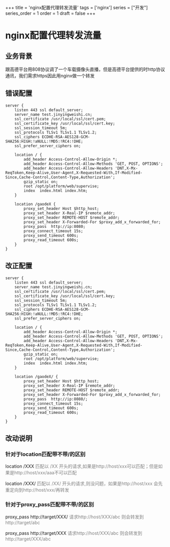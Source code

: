 +++
title = 'nginx配置代理转发流量'
tags = ['nginx']
series = ["开发"]
series_order = 1
order = 1
draft = false
+++
# nginx配置代理转发流量
## 业务背景
跟高德平台用808协议调了一个车载摄像头直播，但是高德平台提供的时http协议通讯，我们需求https因此用nginx做一个转发


## 错误配置
```properties
server {
    listen 443 ssl default_server;
    server_name test.jinyingweishi.cn;
    ssl_certificate /usr/local/ssl/cert.pem;
    ssl_certificate_key /usr/local/ssl/cert.key;
    ssl_session_timeout 5m;
    ssl_protocols TLSv1 TLSv1.1 TLSv1.2;
    ssl_ciphers ECDHE-RSA-AES128-GCM-SHA256:HIGH:!aNULL:!MD5:!RC4:!DHE;
    ssl_prefer_server_ciphers on;

    location / {
        add_header Access-Control-Allow-Origin *;
        add_header Access-Control-Allow-Methods 'GET, POST, OPTIONS';
        add_header Access-Control-Allow-Headers 'DNT,X-Mx-ReqToken,Keep-Alive,User-Agent,X-Requested-With,If-Modified-Since,Cache-Control,Content-Type,Authorization';
        gzip_static on;
        root /opt/platform/web/supervise;
        index  index.html index.htm;
    }

    location /gaodeX {
        proxy_set_header Host $http_host;
        proxy_set_header X-Real-IP $remote_addr;
        proxy_set_header REMOTE-HOST $remote_addr;
        proxy_set_header X-Forwarded-For $proxy_add_x_forwarded_for;
        proxy_pass  http://ip:8080;
        proxy_connect_timeout 15s;
        proxy_send_timeout 600s;
        proxy_read_timeout 600s;
    }
}
```

## 改正配置
```properties
server {
    listen 443 ssl default_server;
    server_name test.jinyingweishi.cn;
    ssl_certificate /usr/local/ssl/cert.pem;
    ssl_certificate_key /usr/local/ssl/cert.key;
    ssl_session_timeout 5m;
    ssl_protocols TLSv1 TLSv1.1 TLSv1.2;
    ssl_ciphers ECDHE-RSA-AES128-GCM-SHA256:HIGH:!aNULL:!MD5:!RC4:!DHE;
    ssl_prefer_server_ciphers on;

    location / {
        add_header Access-Control-Allow-Origin *;
        add_header Access-Control-Allow-Methods 'GET, POST, OPTIONS';
        add_header Access-Control-Allow-Headers 'DNT,X-Mx-ReqToken,Keep-Alive,User-Agent,X-Requested-With,If-Modified-Since,Cache-Control,Content-Type,Authorization';
        gzip_static on;
        root /opt/platform/web/supervise;
        index  index.html index.htm;
    }

    location /gaodeX/ {
        proxy_set_header Host $http_host;
        proxy_set_header X-Real-IP $remote_addr;
        proxy_set_header REMOTE-HOST $remote_addr;
        proxy_set_header X-Forwarded-For $proxy_add_x_forwarded_for;
        proxy_pass  http://ip:8080/;
        proxy_connect_timeout 15s;
        proxy_send_timeout 600s;
        proxy_read_timeout 600s;
    }
}
```

## 改动说明

### 针对于location匹配带不带/的区别

location /XXX <font color=grey>匹配以 /XX 开头的请求,如果是http://host/xxx可以匹配；但是如果是http://host/xxx/aaa不可以匹配</font>

location /XXX/ <font color=grey>匹配以 /XX/ 开头的请求,则没问题，如果是http://host/xxx 会先重定向到http://host/xxx/再转发</font>

### 针对于proxy_pass匹配带不带/的区别

proxy_pass http://target/XXX/ <font color=grey> 请求http://host/XXX/abc 则会转发到http://target/abc</font> 

proxy_pass http://target/XXX <font color=grey> 请求http://host/XXX/abc 则会转发到http://target/XXX/abc </font>

